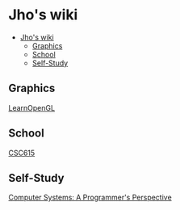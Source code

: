 # Jho's wiki

<!--toc:start-->
- [Jho's wiki](#jhos-wiki)
  - [Graphics](#graphics)
  - [School](#school)
  - [Self-Study](#self-study)
<!--toc:end-->

## Graphics

[LearnOpenGL](graphics/LearnOpenGL.md)

## School

[CSC615](school/CSC615/CSC615.md)

## Self-Study

[Computer Systems: A Programmer's Perspective](comp_arch/CSAPP.md)

